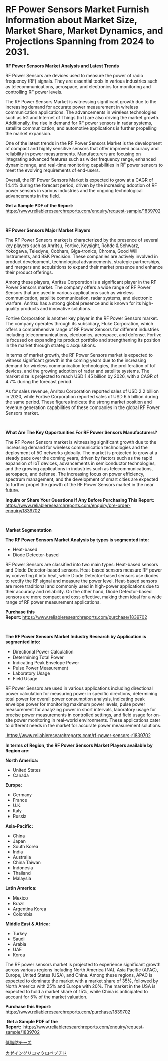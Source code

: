 <p><h1>RF Power Sensors Market Furnish Information about Market Size, Market Share, Market Dynamics, and Projections Spanning from 2024 to 2031.</h1></p><p><strong>RF Power Sensors Market Analysis and Latest Trends</strong></p>
<p><p>RF Power Sensors are devices used to measure the power of radio frequency (RF) signals. They are essential tools in various industries such as telecommunications, aerospace, and electronics for monitoring and controlling RF power levels.</p><p>The RF Power Sensors Market is witnessing significant growth due to the increasing demand for accurate power measurement in wireless communication applications. The advancements in wireless technologies such as 5G and Internet of Things (IoT) are also driving the market growth. Additionally, the rise in demand for RF power sensors in radar systems, satellite communication, and automotive applications is further propelling the market expansion.</p><p>One of the latest trends in the RF Power Sensors Market is the development of compact and highly sensitive sensors that offer improved accuracy and reliability in power measurements. Manufacturers are focusing on integrating advanced features such as wider frequency range, enhanced dynamic range, and real-time monitoring capabilities in RF power sensors to meet the evolving requirements of end-users.</p><p>Overall, the RF Power Sensors Market is expected to grow at a CAGR of 14.4% during the forecast period, driven by the increasing adoption of RF power sensors in various industries and the ongoing technological advancements in the field.</p></p>
<p><strong>Get a Sample PDF of the Report:&nbsp;</strong> <a href="https://www.reliableresearchreports.com/enquiry/request-sample/1839702">https://www.reliableresearchreports.com/enquiry/request-sample/1839702</a></p>
<p>&nbsp;</p>
<p><strong>RF Power Sensors Major Market Players</strong></p>
<p><p>The RF Power Sensors market is characterized by the presence of several key players such as Anritsu, Fortive, Keysight, Rohde & Schwarz, Yokogawa, Teledyne, Cobham, Giga-tronics, Chroma, Good Will Instruments, and B&K Precision. These companies are actively involved in product development, technological advancements, strategic partnerships, and mergers and acquisitions to expand their market presence and enhance their product offerings.</p><p>Among these players, Anritsu Corporation is a significant player in the RF Power Sensors market. The company offers a wide range of RF Power Sensors that are used in various applications such as wireless communication, satellite communication, radar systems, and electronic warfare. Anritsu has a strong global presence and is known for its high-quality products and innovative solutions.</p><p>Fortive Corporation is another key player in the RF Power Sensors market. The company operates through its subsidiary, Fluke Corporation, which offers a comprehensive range of RF Power Sensors for different industries including telecommunications, electronics, aerospace, and defense. Fortive is focused on expanding its product portfolio and strengthening its position in the market through strategic acquisitions.</p><p>In terms of market growth, the RF Power Sensors market is expected to witness significant growth in the coming years due to the increasing demand for wireless communication technologies, the proliferation of IoT devices, and the growing adoption of radar and satellite systems. The market size is projected to reach USD 1.45 billion by 2026, with a CAGR of 4.7% during the forecast period.</p><p>As for sales revenue, Anritsu Corporation reported sales of USD 2.2 billion in 2020, while Fortive Corporation reported sales of USD 6.5 billion during the same period. These figures indicate the strong market position and revenue generation capabilities of these companies in the global RF Power Sensors market.</p></p>
<p>&nbsp;</p>
<p><strong>What Are The Key Opportunities For RF Power Sensors Manufacturers?</strong></p>
<p><p>The RF Power Sensors market is witnessing significant growth due to the increasing demand for wireless communication technologies and the deployment of 5G networks globally. The market is projected to grow at a steady pace over the coming years, driven by factors such as the rapid expansion of IoT devices, advancements in semiconductor technologies, and the growing applications in industries such as telecommunications, aerospace, and defense. The increasing focus on power efficiency, spectrum management, and the development of smart cities are expected to further propel the growth of the RF Power Sensors market in the near future.</p></p>
<p><strong>Inquire or Share Your Questions If Any Before Purchasing This Report:</strong> <a href="https://www.reliableresearchreports.com/enquiry/pre-order-enquiry/1839702">https://www.reliableresearchreports.com/enquiry/pre-order-enquiry/1839702</a></p>
<p>&nbsp;</p>
<p><strong>Market Segmentation</strong></p>
<p><strong>The RF Power Sensors Market Analysis by types is segmented into:</strong></p>
<p><ul><li>Heat-based</li><li>Diode Detector-based</li></ul></p>
<p><p>RF Power Sensors are classified into two main types: Heat-based sensors and Diode Detector-based sensors. Heat-based sensors measure RF power by converting it into heat, while Diode Detector-based sensors use diodes to rectify the RF signal and measure the power level. Heat-based sensors are more traditional and commonly used in high-power applications due to their accuracy and reliability. On the other hand, Diode Detector-based sensors are more compact and cost-effective, making them ideal for a wide range of RF power measurement applications.</p></p>
<p><strong>Purchase this Report:&nbsp;</strong><a href="https://www.reliableresearchreports.com/purchase/1839702">https://www.reliableresearchreports.com/purchase/1839702</a></p>
<p>&nbsp;</p>
<p><strong>The RF Power Sensors Market Industry Research by Application is segmented into:</strong></p>
<p><ul><li>Directional Power Calculation</li><li>Determining Total Power</li><li>Indicating Peak Envelope Power</li><li>Pulse Power Measurement</li><li>Laboratory Usage</li><li>Field Usage</li></ul></p>
<p><p>RF Power Sensors are used in various applications including directional power calculation for measuring power in specific directions, determining total power for overall power consumption analysis, indicating peak envelope power for monitoring maximum power levels, pulse power measurement for analyzing power in short intervals, laboratory usage for precise power measurements in controlled settings, and field usage for on-site power monitoring in real-world environments. These applications cater to different needs in the market for accurate power measurement solutions.</p></p>
<p><a href="https://www.reliableresearchreports.com/rf-power-sensors-r1839702">&nbsp;https://www.reliableresearchreports.com/rf-power-sensors-r1839702</a></p>
<p><strong>In terms of Region, the RF Power Sensors Market Players available by Region are:</strong></p>
<p>
    <p> <strong> North America: </strong>
        <ul>
            <li>United States</li>
            <li>Canada</li>
        </ul>
        </p> 
    <p> <strong> Europe: </strong>
        <ul>
            <li>Germany</li>
            <li>France</li>
            <li>U.K.</li>
            <li>Italy</li>
            <li>Russia</li>
        </ul>
        </p> 
    <p> <strong> Asia-Pacific: </strong>
        <ul>
            <li>China</li>
            <li>Japan</li>
            <li>South Korea</li>
            <li>India</li>
            <li>Australia</li>
            <li>China Taiwan</li>
            <li>Indonesia</li>
            <li>Thailand</li>
            <li>Malaysia</li>
        </ul>
        </p> 
    <p> <strong> Latin America: </strong>
        <ul>
            <li>Mexico</li>
            <li>Brazil</li>
            <li>Argentina Korea</li>
            <li>Colombia</li>
        </ul>
        </p> 
    <p> <strong> Middle East & Africa: </strong>
        <ul>
            <li>Turkey</li>
            <li>Saudi</li>
            <li>Arabia</li>
            <li>UAE</li>
            <li>Korea</li>
        </ul>
    </p>
    </p>
<p><p>The RF power sensors market is projected to experience significant growth across various regions including North America (NA), Asia Pacific (APAC), Europe, United States (USA), and China. Among these regions, APAC is expected to dominate the market with a market share of 35%, followed by North America with 25% and Europe with 20%. The market in the USA is expected to hold a market share of 15%, while China is anticipated to account for 5% of the market valuation.</p></p>
<p><strong>Purchase this Report: </strong><a href="https://www.reliableresearchreports.com/purchase/1839702">https://www.reliableresearchreports.com/purchase/1839702</a></p>
<p>&nbsp;<strong>Get a Sample PDF of the Report:&nbsp;&nbsp;</strong><a href="https://www.reliableresearchreports.com/enquiry/request-sample/1839702">https://www.reliableresearchreports.com/enquiry/request-sample/1839702</a></p>
<p><strong></strong></p>
<p><p><a href="https://github.com/KaydenJohns1964/Market-Research-Report-List-1/blob/main/396599531801.md">低脂肪チーズ</a></p><p><a href="https://github.com/marbadji/Market-Research-Report-List-1/blob/main/914258631800.md">カゼイングリコマクロペプチド</a></p></p>